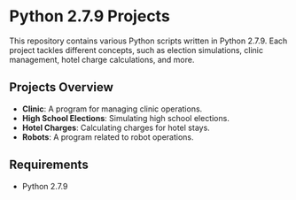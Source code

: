 # Python 2.7.9 Projects

This repository contains various Python scripts written in Python 2.7.9. Each project tackles different concepts, such as election simulations, clinic management, hotel charge calculations, and more. 

## Projects Overview

- **Clinic**: A program for managing clinic operations.
- **High School Elections**: Simulating high school elections.
- **Hotel Charges**: Calculating charges for hotel stays.
- **Robots**: A program related to robot operations.

## Requirements

- Python 2.7.9


